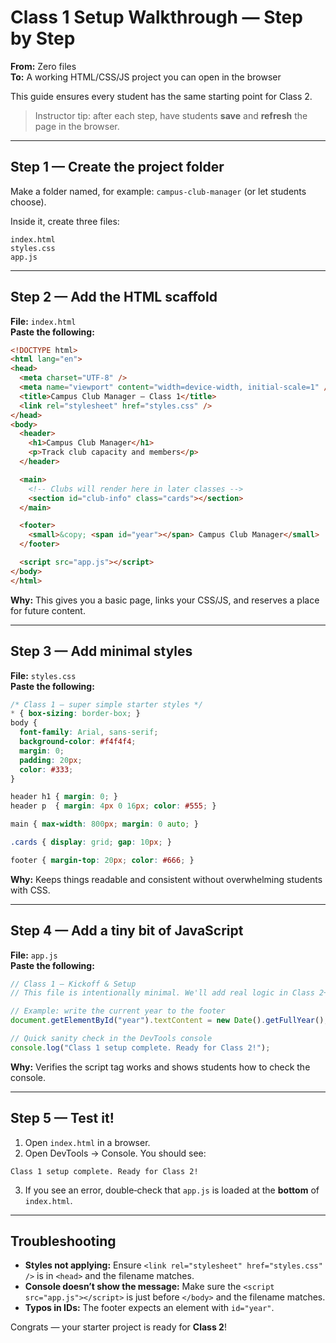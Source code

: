# Class 1 Setup Walkthrough — Step by Step
**From:** Zero files  
**To:** A working HTML/CSS/JS project you can open in the browser

This guide ensures every student has the same starting point for Class 2.

> Instructor tip: after each step, have students **save** and **refresh** the page in the browser.

---

## Step 1 — Create the project folder
Make a folder named, for example: `campus-club-manager` (or let students choose).

Inside it, create three files:
```
index.html
styles.css
app.js
```

---

## Step 2 — Add the HTML scaffold
**File:** `index.html`  
**Paste the following:**

```html
<!DOCTYPE html>
<html lang="en">
<head>
  <meta charset="UTF-8" />
  <meta name="viewport" content="width=device-width, initial-scale=1" />
  <title>Campus Club Manager — Class 1</title>
  <link rel="stylesheet" href="styles.css" />
</head>
<body>
  <header>
    <h1>Campus Club Manager</h1>
    <p>Track club capacity and members</p>
  </header>

  <main>
    <!-- Clubs will render here in later classes -->
    <section id="club-info" class="cards"></section>
  </main>

  <footer>
    <small>&copy; <span id="year"></span> Campus Club Manager</small>
  </footer>

  <script src="app.js"></script>
</body>
</html>
```

**Why:** This gives you a basic page, links your CSS/JS, and reserves a place for future content.

---

## Step 3 — Add minimal styles
**File:** `styles.css`  
**Paste the following:**

```css
/* Class 1 — super simple starter styles */
* { box-sizing: border-box; }
body {
  font-family: Arial, sans-serif;
  background-color: #f4f4f4;
  margin: 0;
  padding: 20px;
  color: #333;
}

header h1 { margin: 0; }
header p  { margin: 4px 0 16px; color: #555; }

main { max-width: 800px; margin: 0 auto; }

.cards { display: grid; gap: 10px; }

footer { margin-top: 20px; color: #666; }
```

**Why:** Keeps things readable and consistent without overwhelming students with CSS.

---

## Step 4 — Add a tiny bit of JavaScript
**File:** `app.js`  
**Paste the following:**

```js
// Class 1 — Kickoff & Setup
// This file is intentionally minimal. We'll add real logic in Class 2+.

// Example: write the current year to the footer
document.getElementById("year").textContent = new Date().getFullYear();

// Quick sanity check in the DevTools console
console.log("Class 1 setup complete. Ready for Class 2!");
```

**Why:** Verifies the script tag works and shows students how to check the console.

---

## Step 5 — Test it!
1) Open `index.html` in a browser.  
2) Open DevTools → Console. You should see:
```
Class 1 setup complete. Ready for Class 2!
```
3) If you see an error, double‑check that `app.js` is loaded at the **bottom** of `index.html`.

---

## Troubleshooting
- **Styles not applying:** Ensure `<link rel="stylesheet" href="styles.css" />` is in `<head>` and the filename matches.
- **Console doesn’t show the message:** Make sure the `<script src="app.js"></script>` is just before `</body>` and the filename matches.
- **Typos in IDs:** The footer expects an element with `id="year"`.

Congrats — your starter project is ready for **Class 2**!
